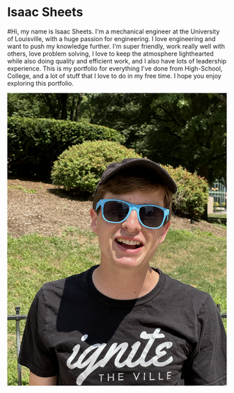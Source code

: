# Isaac Sheets
#Hi, my name is Isaac Sheets. I'm a mechanical engineer at the University of Louisville, with a huge passion for engineering. I love engineering and want to push my knowledge further. I'm super friendly, work really well with others, love problem solving, I love to keep the atmosphere lighthearted while also doing quality and efficient work, and I also have lots of leadership experience. This is my portfolio for everything I've done from High-School, College, and a lot of stuff that I love to do in my free time. I hope you enjoy exploring this portfolio.

![image alt](https://github.com/isaacdsheets/IsaacSheetsPortfolio/blob/main/Images/IMG_0196.jpg?raw=true)
